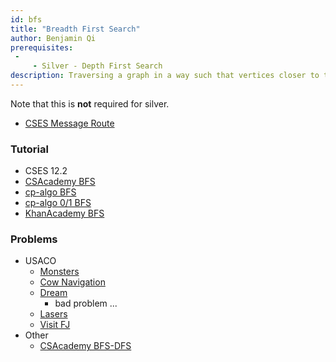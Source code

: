 ```yaml
---
id: bfs
title: "Breadth First Search"
author: Benjamin Qi
prerequisites: 
 - 
     - Silver - Depth First Search
description: Traversing a graph in a way such that vertices closer to the starting vertex are processed first.
---
```


Note that this is **not** required for silver.

 - [CSES Message Route](https://cses.fi/problemset/task/1667)

### Tutorial

 - CSES 12.2
 - [CSAcademy BFS](https://csacademy.com/lesson/breadth_first_search)
 - [cp-algo BFS](https://cp-algorithms.com/graph/breadth-first-search.html)
 - [cp-algo 0/1 BFS](https://cp-algorithms.com/graph/01_bfs.html)
 - [KhanAcademy BFS](https://www.khanacademy.org/computing/computer-science/algorithms/breadth-first-search/a/breadth-first-search-and-its-uses)

### Problems

 - USACO
   - [Monsters](https://cses.fi/problemset/task/1194)
   - [Cow Navigation](http://www.usaco.org/index.php?page=viewproblem2&cpid=695)
   - [Dream](http://www.usaco.org/index.php?page=viewproblem2&cpid=575)
     - bad problem ...
   - [Lasers](http://www.usaco.org/index.php?page=viewproblem2&cpid=671)
   - [Visit FJ](http://www.usaco.org/index.php?page=viewproblem2&cpid=717)
 - Other
   - [CSAcademy BFS-DFS](https://csacademy.com/contest/round-41/task/bfs-dfs/) [](50)